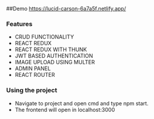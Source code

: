 ##Demo
https://lucid-carson-6a7a5f.netlify.app/

### Features

* CRUD FUNCTIONALITY
* REACT REDUX
* REACT REDUX WITH THUNK
* JWT BASED AUTHENTICATION
* IMAGE UPLOAD USING MULTER
* ADMIN PANEL
* REACT ROUTER


### Using the project

- Navigate to project and open cmd and type npm start.
- The frontend will open in localhost:3000
